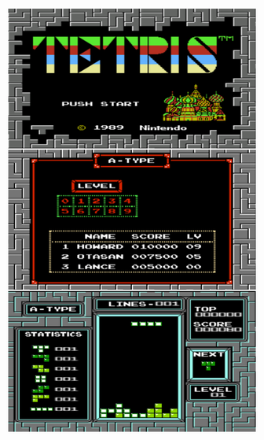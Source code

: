![alt text](https://github.com/An0n1mity/tetris-clone-psp/blob/master/TETRIS/screenshots/main.png)
![alt text](https://github.com/An0n1mity/tetris-clone-psp/blob/master/TETRIS/screenshots/type.png)
![alt text](https://github.com/An0n1mity/tetris-clone-psp/blob/master/TETRIS/screenshots/level.png)